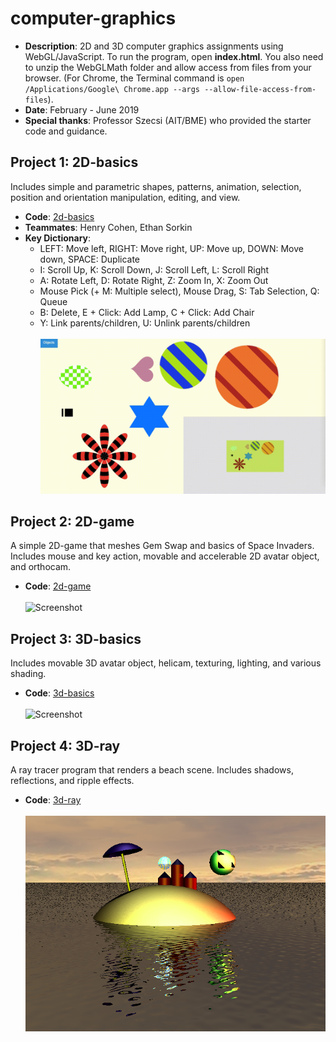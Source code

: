 # computer-graphics
* **Description**: 2D and 3D computer graphics assignments using WebGL/JavaScript. To run the program, open **index.html**. You also need to unzip the WebGLMath folder and allow access from files from your browser. (For Chrome, the Terminal command is `open /Applications/Google\ Chrome.app --args --allow-file-access-from-files`).
* **Date**: February - June 2019
* **Special thanks**: Professor Szecsi (AIT/BME) who provided the starter code and guidance.

## Project 1: 2D-basics <br>
Includes simple and parametric shapes, patterns, animation, selection, position and orientation manipulation, editing, and view.
* **Code**: [2d-basics](https://github.com/jiinjeong/computer-graphics/tree/main/2d-basics)
* **Teammates**: Henry Cohen, Ethan Sorkin
* **Key Dictionary**: 
  * LEFT: Move left, RIGHT: Move right, UP: Move up, DOWN: Move down, SPACE: Duplicate
  * I: Scroll Up, K: Scroll Down, J: Scroll Left, L: Scroll Right
  * A: Rotate Left, D: Rotate Right, Z: Zoom In, X: Zoom Out
  * Mouse Pick (+ M: Multiple select), Mouse Drag, S: Tab Selection, Q: Queue
  * B: Delete, E + Click: Add Lamp, C + Click: Add Chair
  * Y: Link parents/children, U: Unlink parents/children
<br><br>
![Screenshot](BasicObjects.gif)

## Project 2: 2D-game <br>
A simple 2D-game that meshes Gem Swap and basics of Space Invaders. Includes mouse and key action, movable and accelerable 2D avatar object, and orthocam.
* **Code**: [2d-game](https://github.com/jiinjeong/computer-graphics/tree/main/2d-game) <br><br>
![Screenshot](GemVader.gif)

## Project 3: 3D-basics <br>
Includes movable 3D avatar object, helicam, texturing, lighting, and various shading.
* **Code**: [3d-basics](https://github.com/jiinjeong/computer-graphics/tree/main/3d-basics) <br><br>
![Screenshot](3dBasic.gif)

## Project 4: 3D-ray <br>
A ray tracer program that renders a beach scene. Includes shadows, reflections, and ripple effects.
* **Code**: [3d-ray](https://github.com/jiinjeong/computer-graphics/tree/main/3d-ray) <br><br>
![Screenshot](Island.png)
